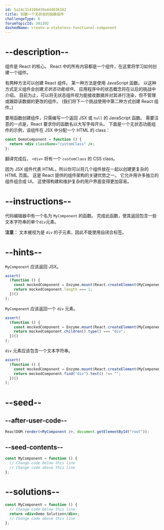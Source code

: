 ```yaml
---
id: 5a24c314108439a4d4036162
title: 创建一个无状态的函数组件
challengeType: 6
forumTopicId: 301392
dashedName: create-a-stateless-functional-component
---
```


# --description--

组件是 React 的核心。 React 中的所有内容都是一个组件，在这里将学习如何创建一个组件。

有两种方法可以创建 React 组件。 第一种方法是使用 JavaScript 函数。 以这种方式定义组件会创建*无状态功能组件*。 应用程序中的状态概念将在以后的挑战中介绍。 目前为止，可以将无状态组件视为能接收数据并对其进行渲染，但不管理或跟踪该数据的更改的组件。 (我们将下一个挑战使用中第二种方式创建 React 组件。)

要用函数创建组件，只需编写一个返回 JSX 或 `null` 的 JavaScript 函数。 需要注意的一点是，React 要求你的函数名以大写字母开头。 下面是一个无状态功能组件的示例，该组件在 JSX 中分配一个 HTML 的 class：

```jsx
const DemoComponent = function () {
  return <div className="customClass" />;
};
```

翻译完成后， `<div>` 将有一个 `customClass` 的 CSS class。

因为 JSX 组件代表 HTML，所以你可以将几个组件放在一起以创建更复杂的 HTML 页面。 这是 React 提供的组件架构的关键优势之一。 它允许用许多独立的组件组合成 UI。 这使得构建和维护复杂的用户界面变得更加容易。

# --instructions--

代码编辑器中有一个名为 `MyComponent` 的函数。 完成此函数，使其返回包含一些文本字符串的单个`div`元素。

**注意：** 文本被视为是 `div` 的子元素，因此不能使用自闭合标签。

# --hints--

`MyComponent` 应该返回 JSX。

```js
assert(
  (function () {
    const mockedComponent = Enzyme.mount(React.createElement(MyComponent));
    return mockedComponent.length === 1;
  })()
);
```

`MyComponent` 应该返回一个 `div` 元素。

```js
assert(
  (function () {
    const mockedComponent = Enzyme.mount(React.createElement(MyComponent));
    return mockedComponent.children().type() === "div";
  })()
);
```

`div` 元素应该包含一个文本字符串。

```js
assert(
  (function () {
    const mockedComponent = Enzyme.mount(React.createElement(MyComponent));
    return mockedComponent.find("div").text() !== "";
  })()
);
```

# --seed--

## --after-user-code--

```jsx
ReactDOM.render(<MyComponent />, document.getElementById("root"));
```

## --seed-contents--

```jsx
const MyComponent = function () {
  // Change code below this line
  // Change code above this line
};
```

# --solutions--

```jsx
const MyComponent = function () {
  // Change code below this line
  return <div>Demo Solution</div>;
  // Change code above this line
};
```
